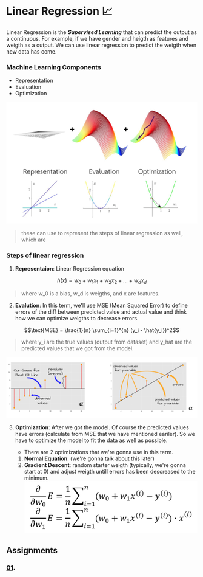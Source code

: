 # Linear Regression 📈

Linear Regression is the **_Supervised Learning_** that can predict the output as a continuous. For example, if we have gender and heigth as features and weigth as a output. We can use linear regression to predict the weigth when new data has come.

### Machine Learning Components

- Representation
- Evaluation
- Optimization

![components](./assets/components.jpeg)
</br>

> these can use to represent the steps of linear regression as well, which are

### Steps of linear regression

1. **Representaion**: Linear Regression equation

```math
h(x) = w_0 + w_1 x_1 + w_2 x_2 + ... + w_d x_d
```

> where w_0 is a bias, w_d is weigths, and x are features.

2. **Evalution**: In this term, we'll use MSE (Mean Squared Error) to define errors of the diff between predicted value and actual value and think how we can optimize weigths to decrease errors.

```math
\text{MSE} = \frac{1}{n} \sum_{i=1}^{n} (y_i - \hat{y_i})^2
```

> where y_i are the true values (output from dataset) and y_hat are the predicted values that we got from the model.

![MSE](./assets/MSE.jpeg)
</br>

3. **Optimization**: After we got the model. Of course the predicted values have errors (calculate from MSE that we have mentioned eariler). So we have to optimize the model to fit the data as well as possible.

   - There are 2 optimizations that we're gonna use in this term.

   1. **Normal Equation**: (we're gonna talk about this later)
   2. **Gradient Descent**: random starter weigth (typically, we're gonna start at 0) and adjust weigth untill errors has been descreased to the minimum.
      ![gradient](./assets/gradientDescent.jpeg)
      </br>

##

## Assignments

### [01](https://duckduckgo.com).

